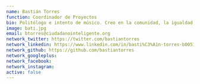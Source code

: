 ```yaml
---
name: Bastián Torres
function: Coordinador de Proyectos
bio: Politólogo e intento de músico. Creo en la comunidad, la igualdad, la libertad y construir los caminos que lleven a conseguirlas. ¡Queremos elegir!
image: bati.jpg
email: btorres@ciudadanointeligente.org
network_twitter: https://twitter.com/bastiantorres
network_linkedin: https://www.linkedin.com/in/basti%C3%A1n-torres-b0051313a/
network_github: https://github.com/bastiantorres
network_googleplus:
network_facebook:
network_instagram:
active: false
---
```

